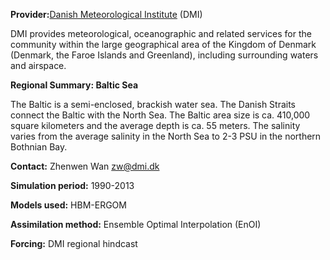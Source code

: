 **Provider:**[Danish Meteorological Institute](http://www.dmi.dk/en/about-the-dmi/profile/introduction-to-dmi/) (DMI)

DMI provides meteorological, oceanographic and related services for the community within the large geographical area of the Kingdom of Denmark (Denmark, the Faroe Islands and Greenland), including surrounding waters and airspace.

**Regional Summary: Baltic Sea**

The Baltic is a semi-enclosed, brackish water sea. The Danish Straits connect the Baltic with the North Sea. The Baltic area size is ca. 410,000 square kilometers and the average depth is ca. 55 meters. The salinity varies from the average salinity in the North Sea to 2-3 PSU in the northern Bothnian Bay.

**Contact:** Zhenwen Wan [zw@dmi.dk](mailto:zw@dmi.dk)



**Simulation period:** 1990-2013

**Models used:** HBM-ERGOM



**Assimilation method:** Ensemble Optimal Interpolation (EnOI)




**Forcing:** DMI regional hindcast









